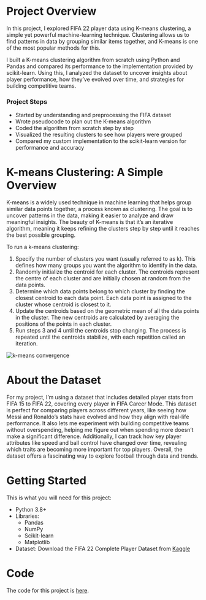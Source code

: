 # Project Overview

In this project, I explored FIFA 22 player data using K-means clustering, a simple yet powerful machine-learning technique. Clustering allows us to find patterns in data by grouping similar items together, and K-means is one of the most popular methods for this.

I built a K-means clustering algorithm from scratch using Python and Pandas and compared its performance to the implementation provided by scikit-learn. Using this, I analyzed the dataset to uncover insights about player performance, how they’ve evolved over time, and strategies for building competitive teams.

### Project Steps

- Started by understanding and preprocessing the FIFA dataset
- Wrote pseudocode to plan out the K-means algorithm
- Coded the algorithm from scratch step by step
- Visualized the resulting clusters to see how players were grouped
- Compared my custom implementation to the scikit-learn version for performance and accuracy

# K-means Clustering: A Simple Overview

K-means is a widely used technique in machine learning that helps group similar data points together, a process known as clustering. The goal is to uncover patterns in the data, making it easier to analyze and draw meaningful insights. The beauty of K-means is that it’s an iterative algorithm, meaning it keeps refining the clusters step by step until it reaches the best possible grouping.

To run a k-means clustering:

1. Specify the number of clusters you want (usually referred to as k). This defines how many groups you want the algorithm to identify in the data.
2. Randomly initialize the centroid for each cluster. The centroids represent the centre of each cluster and are initially chosen at random from the data points.
3. Determine which data points belong to which cluster by finding the closest centroid to each data point. Each data point is assigned to the cluster whose centroid is closest to it.
4. Update the centroids based on the geometric mean of all the data points in the cluster. The new centroids are calculated by averaging the positions of the points in each cluster.
5. Run steps 3 and 4 until the centroids stop changing. The process is repeated until the centroids stabilize, with each repetition called an iteration.

![k-means convergence](https://upload.wikimedia.org/wikipedia/commons/e/ea/K-means_convergence.gif)

# About the Dataset

For my project, I’m using a dataset that includes detailed player stats from FIFA 15 to FIFA 22, covering every player in FIFA Career Mode. This dataset is perfect for comparing players across different years, like seeing how Messi and Ronaldo’s stats have evolved and how they align with real-life performance. It also lets me experiment with building competitive teams without overspending, helping me figure out when spending more doesn’t make a significant difference. Additionally, I can track how key player attributes like speed and ball control have changed over time, revealing which traits are becoming more important for top players. Overall, the dataset offers a fascinating way to explore football through data and trends.

# Getting Started

This is what you will need for this project:

- Python 3.8+
- Libraries:
   - Pandas
   - NumPy
   - Scikit-learn
   - Matplotlib
- Dataset: Download the FIFA 22 Complete Player Dataset from 
[Kaggle](https://www.kaggle.com/datasets/stefanoleone992/fifa-22-complete-player-dataset)

# Code

The code for this project is  [here](https://github.com/sazzaduli/K-means-Clustering-FIFA-22-players-/blob/main/K-means%20Clustering%20(FIFA%2022%20players).ipynb).


